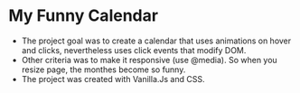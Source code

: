 # My Funny Calendar

- The project goal was to create a calendar that uses animations on hover and clicks, nevertheless uses click events that modify DOM.
- Other criteria was to make it responsive (use @media). So when you resize page, the monthes become so funny.
- The project was created with Vanilla.Js and CSS.
